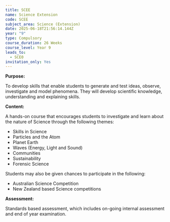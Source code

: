 ```yaml
---
title: SCEE
name: Science Extension
code: SCEE
subject_area: Science (Extension)
date: 2025-06-18T21:56:14.144Z
year: "9"
type: Compulsory
course_duration: 26 Weeks
course_level: Year 9
leads_to:
  - SCE0
invitation_only: Yes
---
```

**Purpose:**

To develop skills that enable students to generate and test ideas, observe, investigate and model phenomena. They will develop scientific knowledge, understanding and explaining skills.

**Content:**

A hands-on course that encourages students to investigate and learn about the nature of Science through the following themes:

* Skills in Science
* Particles and the Atom
* Planet Earth
* Waves (Energy, Light and Sound)
* Communities
* Sustainability
* Forensic Science

Students may also be given chances to participate in the following:

* Australian Science Competition
* New Zealand based Science competitions

**Assessment:**

Standards based assessment, which includes on-going internal assessment and end of year examination.